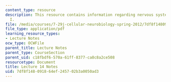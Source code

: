 ```yaml
---
content_type: resource
description: This resource contains information regarding nervous system development
  I.
file: /media/courses/7-29j-cellular-neurobiology-spring-2012/7df8f148091864ef245702b3a0050ad3_MIT7_29JS12_lecture14.pdf
file_type: application/pdf
learning_resource_types:
- Lecture Notes
ocw_type: OCWFile
parent_title: Lecture Notes
parent_type: CourseSection
parent_uid: c18fbdf6-570a-61ff-8377-ca8c8a2ce508
resourcetype: Document
title: Lecture 14 Notes
uid: 7df8f148-0918-64ef-2457-02b3a0050ad3
---
```

